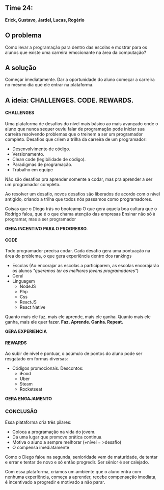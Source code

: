 
## **Time 24**: 

**Erick, Gustavo, Jardel, Lucas, Rogério**

## O problema

Como levar a programação para dentro das escolas e mostrar para os alunos que existe uma carreira emocionante na área da computação?

## A solução

Começar imediatamente. Dar a oportunidade do aluno começar a carreira no mesmo dia que ele entrar na plataforma.

## A ideia: CHALLENGES. CODE. REWARDS.

#### CHALLENGES

Uma plataforma de desafios do nível mais básico ao mais avançado onde o aluno que nunca sequer ouviu falar de programação pode iniciar sua carreira resolvendo problemas que o treinem a ser um programador completo. Desafios que criem a trilha da carreira de um programador:
  - Desenvolvimento de código.
  - Versionamento.
  - Clean code (legibilidade de código).
  - Paradigmas de programação.
  - Trabalho em equipe

Não são desafios pra aprender somente a codar, mas pra aprender a ser um programador completo.

Ao resolver um desafio, novos desafios são liberados de acordo com o nível antigido, criando a trilha que todos nós passamos como programadores.

Coisas que o Diego trás no bootcamp
O que gera aquela boa cultura que o Rodrigo falou, que é o que chama atenção das empresas
Ensinar não só à programar, mas a ser programador

**GERA INCENTIVO PARA O PROGRESSO.**

#### CODE
Todo programador precisa codar. Cada desafio gera uma pontuação na área do problema, o que gera experiência dentro dos rankings
  * Escolas (Ao encorajar as escolas a participarem, as escolas encorajarão os alunos _"queremos ter os melhores jovens programadores"_)
  * Geral
  * Linguagem
    - NodeJS
    - Php
    - Css
    - ReactJS
    - React Native 

Quanto mais ele faz, mais ele aprende, mais ele ganha. Quanto mais ele ganha, mais ele quer fazer.
**Faz. Aprende. Ganha. Repeat.**

**GERA EXPERIENCIA** 

#### REWARDS

Ao subir de nível e pontuar, o acúmulo de pontos do aluno pode ser resgatado em formas diversas:
  * Códigos promocionais. Descontos:
    - iFood
    - Uber
    - Steam
    - Rocketseat

**GERA ENGAJAMENTO**

### CONCLUSÃO
Essa plataforma cria três pilares:

* Coloca a programação na vida do jovem.
* Dá uma lugar que promove prática continua.
* Motiva o aluno a sempre melhorar (+nível = >desafio)
* O compensa imediatamente

Como o Diego falou na segunda, senioridade vem de maturidade, de tentar e errar e tentar de novo e só então progredir. Ser sênior é ser calejado. 

Com essa plataforma, criamos um ambiente que o aluno entra com nenhuma experiência, começa a aprender, recebe compensação imediata, é incentivado a progredir e motivado a não parar.
